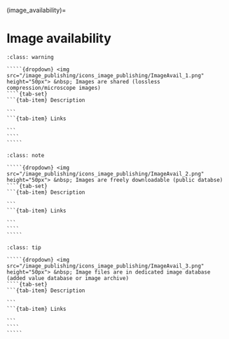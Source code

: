 (image_availability)=
# Image availability

``````{admonition} Minimal 
:class: warning

`````{dropdown} <img src="/image_publishing/icons_image_publishing/ImageAvail_1.png" height="50px"> &nbsp; Images are shared (lossless compression/microscope images)
````{tab-set}
```{tab-item} Description

```
```{tab-item} Links

```
````
````` 

``````

``````{admonition} Recommended
:class: note

`````{dropdown} <img src="/image_publishing/icons_image_publishing/ImageAvail_2.png" height="50px"> &nbsp; Images are freely downloadable (public databse)
````{tab-set}
```{tab-item} Description

```
```{tab-item} Links

```
````
````` 

``````

``````{admonition} Ideal
:class: tip

`````{dropdown} <img src="/image_publishing/icons_image_publishing/ImageAvail_3.png" height="50px"> &nbsp; Image files are in dedicated image database (added value database or image archive)
````{tab-set}
```{tab-item} Description

```
```{tab-item} Links

```
````
````` 

``````
<!--Notes which will not be shown on the actual page-->